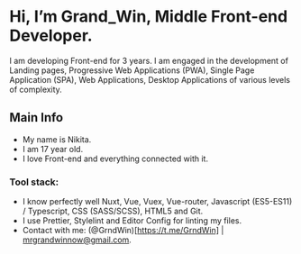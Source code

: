 # Hi, I’m Grand_Win, Middle Front-end Developer. #

I am developing Front-end for 3 years. I am engaged in the development of Landing pages, Progressive Web Applications (PWA), Single Page Application (SPA), Web Applications, Desktop Applications of various levels of complexity.

## Main Info ##
- My name is Nikita.
- I am 17 year old.
- I love Front-end and everything connected with it.

### Tool stack: ###

- I know perfectly well Nuxt, Vue, Vuex, Vue-router, Javascript (ES5-ES11) / Typescript, CSS (SASS/SCSS), HTML5 and Git.
- I use Prettier, Stylelint and Editor Config for linting my files.
- Contact with me: (@GrndWin)[https://t.me/GrndWin] | mrgrandwinnow@gmail.com.
